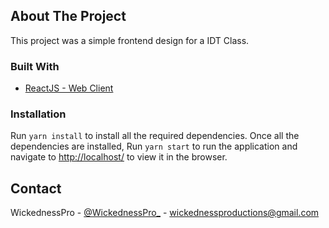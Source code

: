 ## About The Project
This project was a simple frontend design for a IDT Class.

### Built With
* [ReactJS - Web Client](https://reactjs.org/)

### Installation

Run `yarn install` to install all the required dependencies. Once all the dependencies are installed, Run `yarn start` to run the application and navigate to [http://localhost/](http://localhost/) to view it in the browser.

## Contact
WickednessPro - [@WickednessPro_](https://twitter.com/WickednessPro_) - wickednessproductions@gmail.com
